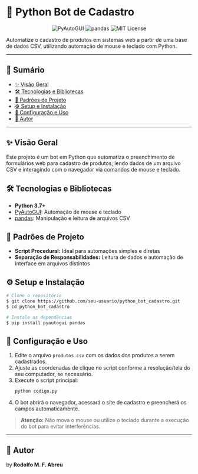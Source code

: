 # 🤖 Python Bot de Cadastro

<p align="center">
  <img src="https://img.shields.io/pypi/v/pyautogui?label=pyautogui" alt="PyAutoGUI"/>
  <img src="https://img.shields.io/pypi/v/pandas?label=pandas" alt="pandas"/>
  <img src="https://img.shields.io/badge/License-MIT-yellow.svg" alt="MIT License"/>
</p>

Automatize o cadastro de produtos em sistemas web a partir de uma base de dados CSV, utilizando automação de mouse e teclado com Python.

---

## 📑 Sumário
- [✨ Visão Geral](#-visão-geral)
- [🛠️ Tecnologias e Bibliotecas](#️-tecnologias-e-bibliotecas)
- [📐 Padrões de Projeto](#-padrões-de-projeto)
- [⚙️ Setup e Instalação](#️-setup-e-instalação)
- [🚀 Configuração e Uso](#-configuração-e-uso)
- [👤 Autor](#-autor)

---

## ✨ Visão Geral
Este projeto é um bot em Python que automatiza o preenchimento de formulários web para cadastro de produtos, lendo dados de um arquivo CSV e interagindo com o navegador via comandos de mouse e teclado.

## 🛠️ Tecnologias e Bibliotecas
- **Python 3.7+**
- [PyAutoGUI](https://pypi.org/project/pyautogui/): Automação de mouse e teclado
- [pandas](https://pypi.org/project/pandas/): Manipulação e leitura de arquivos CSV

## 📐 Padrões de Projeto
- **Script Procedural:** Ideal para automações simples e diretas
- **Separação de Responsabilidades:** Leitura de dados e automação de interface em arquivos distintos

## ⚙️ Setup e Instalação
```bash
# Clone o repositório
$ git clone https://github.com/seu-usuario/python_bot_cadastro.git
$ cd python_bot_cadastro

# Instale as dependências
$ pip install pyautogui pandas
```

## 🚀 Configuração e Uso
1. Edite o arquivo `produtos.csv` com os dados dos produtos a serem cadastrados.
2. Ajuste as coordenadas de clique no script conforme a resolução/tela do seu computador, se necessário.
3. Execute o script principal:
   ```bash
   python codigo.py
   ```
4. O bot abrirá o navegador, acessará o site de cadastro e preencherá os campos automaticamente.

> **Atenção:** Não mova o mouse ou utilize o teclado durante a execução do bot para evitar interferências.

---

## 👤 Autor
by **Rodolfo M. F. Abreu**